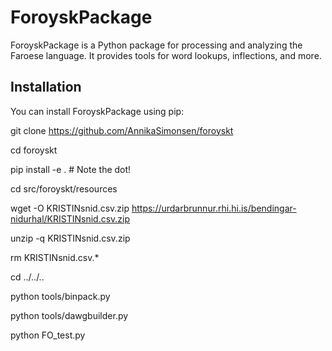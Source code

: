 # ForoyskPackage

ForoyskPackage is a Python package for processing and analyzing the Faroese language. It provides tools for word lookups, inflections, and more.

## Installation

You can install ForoyskPackage using pip:

git clone https://github.com/AnnikaSimonsen/foroyskt

cd foroyskt

pip install -e .  # Note the dot!

cd src/foroyskt/resources

wget -O KRISTINsnid.csv.zip https://urdarbrunnur.rhi.hi.is/bendingar-nidurhal/KRISTINsnid.csv.zip

unzip -q KRISTINsnid.csv.zip

rm KRISTINsnid.csv.*

cd ../../..

python tools/binpack.py

python tools/dawgbuilder.py

python FO_test.py
